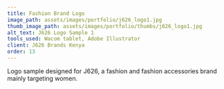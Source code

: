 ```yaml
---
title: Fashion Brand Logo
image_path: assets/images/portfolio/j626_logo1.jpg
thumb_image_path: assets/images/portfolio/thumbs/j626_logo1.jpg
alt_text: J626 Logo Sample 1
tools_used: Wacom tablet, Adobe Illustrator
client: J626 Brands Kenya
order: 13
---
```

Logo sample designed for J626, a fashion and fashion accessories brand mainly targeting women.
